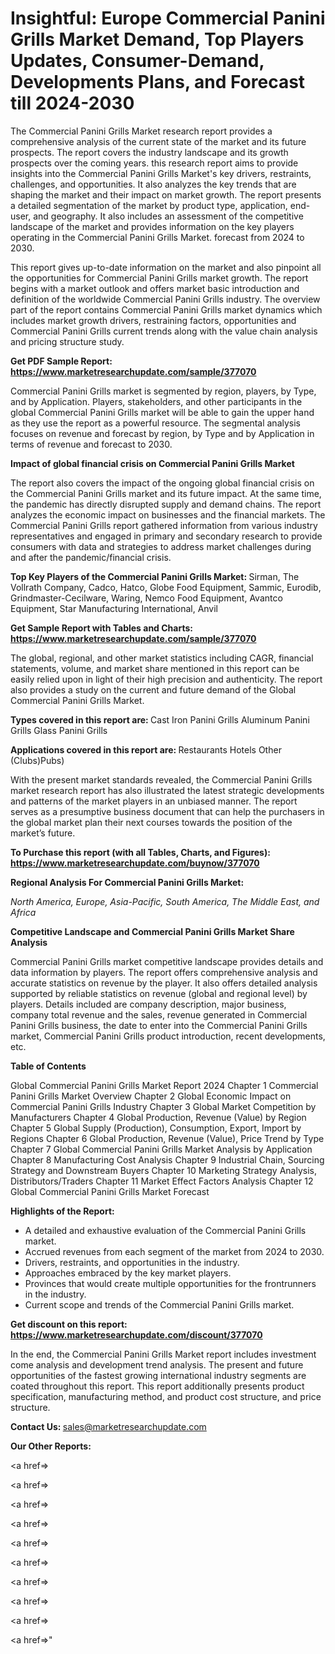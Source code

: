 # Insightful: Europe Commercial Panini Grills Market Demand, Top Players Updates, Consumer-Demand, Developments Plans, and Forecast till 2024-2030

The Commercial Panini Grills Market research report provides a comprehensive analysis of the current state of the market and its future prospects. The report covers the industry landscape and its growth prospects over the coming years. this research report aims to provide insights into the Commercial Panini Grills Market's key drivers, restraints, challenges, and opportunities. It also analyzes the key trends that are shaping the market and their impact on market growth. The report presents a detailed segmentation of the market by product type, application, end-user, and geography. It also includes an assessment of the competitive landscape of the market and provides information on the key players operating in the Commercial Panini Grills Market. forecast from 2024 to 2030.

This report gives up-to-date information on the market and also pinpoint all the opportunities for Commercial Panini Grills market growth. The report begins with a market outlook and offers market basic introduction and definition of the worldwide Commercial Panini Grills industry. The overview part of the report contains Commercial Panini Grills market dynamics which includes market growth drivers, restraining factors, opportunities and Commercial Panini Grills current trends along with the value chain analysis and pricing structure study.

<strong><b>Get PDF Sample Report: <a href=https://www.marketresearchupdate.com/sample/377070>https://www.marketresearchupdate.com/sample/377070</a></b></strong>

Commercial Panini Grills market is segmented by region, players, by Type, and by Application. Players, stakeholders, and other participants in the global Commercial Panini Grills market will be able to gain the upper hand as they use the report as a powerful resource. The segmental analysis focuses on revenue and forecast by region, by Type and by Application in terms of revenue and forecast to 2030.

<strong><b>Impact of global financial crisis on Commercial Panini Grills Market</b></strong>

The report also covers the impact of the ongoing global financial crisis on the Commercial Panini Grills market and its future impact. At the same time, the pandemic has directly disrupted supply and demand chains. The report analyzes the economic impact on businesses and the financial markets. The Commercial Panini Grills report gathered information from various industry representatives and engaged in primary and secondary research to provide consumers with data and strategies to address market challenges during and after the pandemic/financial crisis.

<strong><b>Top Key Players of the Commercial Panini Grills Market:
</b></strong>Sirman, The Vollrath Company, Cadco, Hatco, Globe Food Equipment, Sammic, Eurodib, Grindmaster-Cecilware, Waring, Nemco Food Equipment, Avantco Equipment, Star Manufacturing International, Anvil<strong><b>
</b></strong>

<strong><b>Get Sample Report with Tables and Charts: <a href=https://www.marketresearchupdate.com/sample/377070>https://www.marketresearchupdate.com/sample/377070</a></b></strong>

The global, regional, and other market statistics including CAGR, financial statements, volume, and market share mentioned in this report can be easily relied upon in light of their high precision and authenticity. The report also provides a study on the current and future demand of the Global Commercial Panini Grills Market.

<strong><b>Types covered in this report are:
</b></strong>Cast Iron Panini Grills
Aluminum Panini Grills
Glass Panini Grills<strong><b>
</b></strong>

<strong><b>Applications covered in this report are:
</b></strong>Restaurants
Hotels
Other (Clubs)Pubs)<strong><b>
</b></strong>

With the present market standards revealed, the Commercial Panini Grills market research report has also illustrated the latest strategic developments and patterns of the market players in an unbiased manner. The report serves as a presumptive business document that can help the purchasers in the global market plan their next courses towards the position of the market’s future.

<strong><b>To Purchase this report (with all Tables, Charts, and Figures): <a href=https://www.marketresearchupdate.com/buynow/377070>https://www.marketresearchupdate.com/buynow/377070</a></b></strong>

<strong><b>Regional Analysis For Commercial Panini Grills Market:</b></strong>

<em><i>North America, Europe, Asia-Pacific, South America, The Middle East, and Africa</i></em>

<strong><b>Competitive Landscape and Commercial Panini Grills Market Share Analysis</b></strong>

Commercial Panini Grills market competitive landscape provides details and data information by players. The report offers comprehensive analysis and accurate statistics on revenue by the player. It also offers detailed analysis supported by reliable statistics on revenue (global and regional level) by players. Details included are company description, major business, company total revenue and the sales, revenue generated in Commercial Panini Grills business, the date to enter into the Commercial Panini Grills market, Commercial Panini Grills product introduction, recent developments, etc.

<strong><b>Table of Contents</b></strong>

Global Commercial Panini Grills Market Report 2024
Chapter 1 Commercial Panini Grills Market Overview
Chapter 2 Global Economic Impact on Commercial Panini Grills Industry
Chapter 3 Global Market Competition by Manufacturers
Chapter 4 Global Production, Revenue (Value) by Region
Chapter 5 Global Supply (Production), Consumption, Export, Import by Regions
Chapter 6 Global Production, Revenue (Value), Price Trend by Type
Chapter 7 Global Commercial Panini Grills Market Analysis by Application
Chapter 8 Manufacturing Cost Analysis
Chapter 9 Industrial Chain, Sourcing Strategy and Downstream Buyers
Chapter 10 Marketing Strategy Analysis, Distributors/Traders
Chapter 11 Market Effect Factors Analysis
Chapter 12 Global Commercial Panini Grills Market Forecast

<strong><b>Highlights of the Report:</b></strong>

- A detailed and exhaustive evaluation of the Commercial Panini Grills market.
- Accrued revenues from each segment of the market from 2024 to 2030.
- Drivers, restraints, and opportunities in the industry.
- Approaches embraced by the key market players.
- Provinces that would create multiple opportunities for the frontrunners in the industry.
- Current scope and trends of the Commercial Panini Grills market.

<strong><b>Get discount on this report: <a href=https://www.marketresearchupdate.com/discount/377070>https://www.marketresearchupdate.com/discount/377070</a></b></strong>

In the end, the Commercial Panini Grills Market report includes investment come analysis and development trend analysis. The present and future opportunities of the fastest growing international industry segments are coated throughout this report. This report additionally presents product specification, manufacturing method, and product cost structure, and price structure.

<strong><b>Contact Us:
</b></strong>sales@marketresearchupdate.com

<strong>Our Other Reports:</strong>

<a href=></a>

<a href=></a>

<a href=></a>

<a href=></a>

<a href=></a>

<a href=></a>

<a href=></a>

<a href=></a>

<a href=></a>

<a href=></a>"
